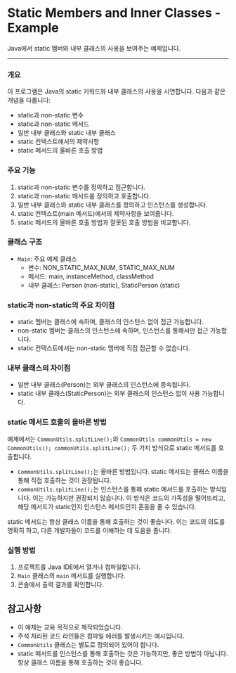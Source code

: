 # Static Members and Inner Classes - Example

Java에서 static 멤버와 내부 클래스의 사용을 보여주는 예제입니다.

---
### 개요
이 프로그램은 Java의 static 키워드와 내부 클래스의 사용을 시연합니다. 다음과 같은 개념을 다룹니다:

- static과 non-static 변수
- static과 non-static 메서드
- 일반 내부 클래스와 static 내부 클래스
- static 컨텍스트에서의 제약사항
- static 메서드의 올바른 호출 방법

### 주요 기능

1. static과 non-static 변수를 정의하고 접근합니다.
2. static과 non-static 메서드를 정의하고 호출합니다.
3. 일반 내부 클래스와 static 내부 클래스를 정의하고 인스턴스를 생성합니다.
4. static 컨텍스트(main 메서드)에서의 제약사항을 보여줍니다.
5. static 메서드의 올바른 호출 방법과 잘못된 호출 방법을 비교합니다.

### 클래스 구조

- `Main`: 주요 예제 클래스
  - 변수: NON_STATIC_MAX_NUM, STATIC_MAX_NUM
  - 메서드: main, instanceMethod, classMethod
  - 내부 클래스: Person (non-static), StaticPerson (static)

### static과 non-static의 주요 차이점

- static 멤버는 클래스에 속하며, 클래스의 인스턴스 없이 접근 가능합니다.
- non-static 멤버는 클래스의 인스턴스에 속하며, 인스턴스를 통해서만 접근 가능합니다.
- static 컨텍스트에서는 non-static 멤버에 직접 접근할 수 없습니다.

### 내부 클래스의 차이점

- 일반 내부 클래스(Person)는 외부 클래스의 인스턴스에 종속됩니다.
- static 내부 클래스(StaticPerson)는 외부 클래스의 인스턴스 없이 사용 가능합니다.

### static 메서드 호출의 올바른 방법

예제에서는 `CommonUtils.splitLine();`와 `CommonUtils commonUtils = new CommonUtils(); commonUtils.splitLine();` 두 가지 방식으로 static 메서드를 호출합니다.

- `CommonUtils.splitLine();`는 올바른 방법입니다. static 메서드는 클래스 이름을 통해 직접 호출하는 것이 권장됩니다.
- `commonUtils.splitLine();`는 인스턴스를 통해 static 메서드를 호출하는 방식입니다. 이는 가능하지만 권장되지 않습니다. 이 방식은 코드의 가독성을 떨어뜨리고, 해당 메서드가 static인지 인스턴스 메서드인지 혼동을 줄 수 있습니다.

static 메서드는 항상 클래스 이름을 통해 호출하는 것이 좋습니다. 이는 코드의 의도를 명확히 하고, 다른 개발자들이 코드를 이해하는 데 도움을 줍니다.

### 실행 방법

1. 프로젝트를 Java IDE에서 열거나 컴파일합니다.
2. `Main` 클래스의 `main` 메서드를 실행합니다.
3. 콘솔에서 출력 결과를 확인합니다.

## 참고사항

- 이 예제는 교육 목적으로 제작되었습니다.
- 주석 처리된 코드 라인들은 컴파일 에러를 발생시키는 예시입니다.
- `CommonUtils` 클래스는 별도로 정의되어 있어야 합니다.
- static 메서드를 인스턴스를 통해 호출하는 것은 가능하지만, 좋은 방법이 아닙니다. 항상 클래스 이름을 통해 호출하는 것이 좋습니다.